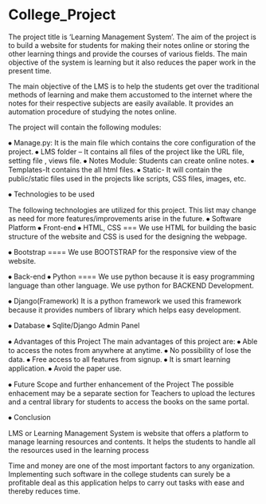 # College_Project

The project title is ‘Learning Management System’. The aim of the project is to build a website for students for making their notes online or storing the other learning things and provide the courses of various fields. The main objective of the system is learning but it also reduces the paper work in the present time.


The main objective of the LMS is to help the students get over the traditional methods of learning and make them accustomed to the internet where the notes for their respective subjects are easily available. It provides an automation procedure of studying the notes online.


The project will contain the following modules:

⦁	Manage.py: It is the main file which contains the core configuration of the project. 
⦁	LMS folder – It contains all files of the project like the URL file, setting file , views file.
⦁	Notes Module: Students can create online notes.
⦁	Templates-It contains the all html files.
⦁	Static- It will contain the public/static files used in the projects like scripts, CSS files, images, etc.


⦁	Technologies to be used

The following technologies are utilized for this project. This list may change as need for more features/improvements arise in the future.
⦁	Software Platform 
⦁	Front-end
⦁	HTML, CSS  === We use HTML for building the basic structure of the website and CSS is used for the designing the webpage.

⦁	Bootstrap ==== We use BOOTSTRAP for the responsive view of the website.

⦁	Back-end
⦁	Python   ==== We use python because it is easy programming language than other language. We use python for BACKEND Development.

⦁	Django(Framework)
It is a python framework 	we used this framework because it provides numbers of library which helps easy development.

⦁	Database
⦁	Sqlite/Django Admin Panel

⦁	Advantages of this Project
The main advantages of this project are:
⦁	Able to access the notes from anywhere at anytime.
⦁	No possibility of lose the data.
⦁	 Free access to all features from signup.
⦁	It is smart learning application.
⦁	 Avoid the paper use.

⦁	Future Scope and further enhancement of the Project
The possible enhacement may be a separate section for Teachers to upload the lectures and a central library for students to access the books on the same portal. 

⦁	Conclusion


LMS or Learning Management System is website that offers a platform to manage learning resources and contents. It helps the students to handle all the resources used in the learning process

Time and money are one of the most important factors to any organization. Implementing such software in the college students can surely be a profitable deal as this application helps to carry out tasks with ease and thereby reduces time. 

